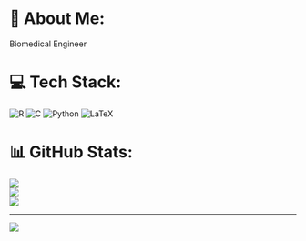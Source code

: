 # 💫 About Me:
Biomedical Engineer<Aerospacegeek>
 
 
# 💻 Tech Stack:
![R](https://img.shields.io/badge/r-%23276DC3.svg?style=for-the-badge&logo=r&logoColor=white) ![C](https://img.shields.io/badge/c-%2300599C.svg?style=for-the-badge&logo=c&logoColor=white) ![Python](https://img.shields.io/badge/python-3670A0?style=for-the-badge&logo=python&logoColor=ffdd54) ![LaTeX](https://img.shields.io/badge/latex-%23008080.svg?style=for-the-badge&logo=latex&logoColor=white)
# 📊 GitHub Stats:
![](https://github-readme-stats.vercel.app/api?username=cosmicsaraa&theme=dark&hide_border=false&include_all_commits=false&count_private=false)<br/>
![](https://github-readme-streak-stats.herokuapp.com/?user=cosmicsaraa&theme=dark&hide_border=false)<br/>
![](https://github-readme-stats.vercel.app/api/top-langs/?username=cosmicsaraa&theme=dark&hide_border=false&include_all_commits=false&count_private=false&layout=compact)
 
---
[![](https://visitcount.itsvg.in/api?id=cosmicsaraa&icon=0&color=0)](https://visitcount.itsvg.in)
 
<!-- Proudly created with GPRM ( https://gprm.itsvg.in ) -->
